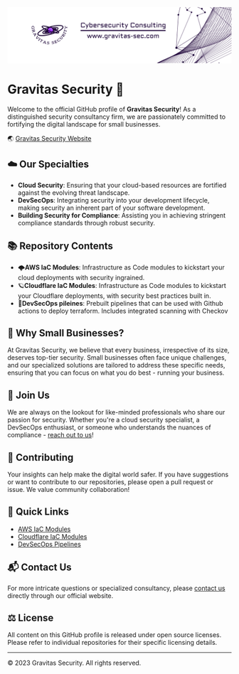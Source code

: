 ![Gravitas Security Banner](https://github.com/Gravitas-Security/.github/blob/main/design-af15fabf-83af-4843-9afa-9423c0857fdd.png)

# Gravitas Security :closed_lock_with_key:

Welcome to the official GitHub profile of **Gravitas Security**! As a distinguished security consultancy firm, we are passionately committed to fortifying the digital landscape for small businesses.

:earth_asia: [Gravitas Security Website](http://www.gravitas-sec.com)

## :cloud: Our Specialties

- **Cloud Security**: Ensuring that your cloud-based resources are fortified against the evolving threat landscape.
- **DevSecOps**: Integrating security into your development lifecycle, making security an inherent part of your software development.
- **Building Security for Compliance**: Assisting you in achieving stringent compliance standards through robust security.

## :books: Repository Contents

- 🌩️**AWS IaC Modules**: Infrastructure as Code modules to kickstart your cloud deployments with security ingrained.
- 🪐**Cloudflare IaC Modules**: Infrastructure as Code modules to kickstart your Cloudflare deployments, with security best practices built in.
- 🤖**DevSecOps pileines**: Prebuilt pipelines that can be used with Github actions to deploy terraform. Includes integrated scanning with Checkov

## :small_orange_diamond: Why Small Businesses?

At Gravitas Security, we believe that every business, irrespective of its size, deserves top-tier security. Small businesses often face unique challenges, and our specialized solutions are tailored to address these specific needs, ensuring that you can focus on what you do best - running your business.

## :busts_in_silhouette: Join Us

We are always on the lookout for like-minded professionals who share our passion for security. Whether you're a cloud security specialist, a DevSecOps enthusiast, or someone who understands the nuances of compliance - [reach out to us](http://www.gravitas-sec.com/contact)!

## :pushpin: Contributing

Your insights can help make the digital world safer. If you have suggestions or want to contribute to our repositories, please open a pull request or issue. We value community collaboration!

## :link: Quick Links

- [AWS IaC Modules](https://github.com/Gravitas-Security/aws-modules)
- [Cloudflare IaC Modules](https://github.com/Gravitas-Security/cloudflare-modules)
- [DevSecOps Pipelines](https://github.com/Gravitas-Security/devsecops-pipelines)

## :mailbox_with_mail: Contact Us

For more intricate questions or specialized consultancy, please [contact us](http://www.gravitas-sec.com/contact) directly through our official website.

## :balance_scale: License

All content on this GitHub profile is released under open source licenses. Please refer to individual repositories for their specific licensing details.

---

&copy; 2023 Gravitas Security. All rights reserved.
